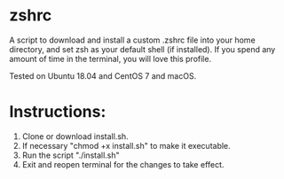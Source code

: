 # zshrc

A script to download and install a custom .zshrc file into your home directory, and set zsh as your default shell (if installed).
If you spend any amount of time in the terminal, you will love this profile.

Tested on Ubuntu 18.04 and CentOS 7 and macOS.

# Instructions:
1. Clone or download install.sh.
2. If necessary "chmod +x install.sh" to make it executable.
3. Run the script "./install.sh"
4. Exit and reopen terminal for the changes to take effect.

